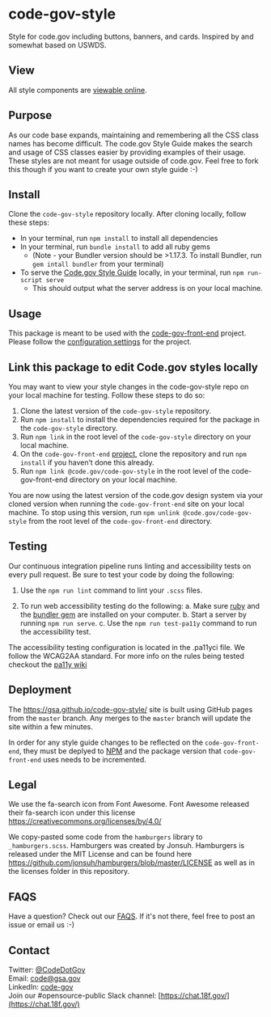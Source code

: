 # code-gov-style

Style for code.gov including buttons, banners, and cards. Inspired by and somewhat based on USWDS.

## View

All style components are [viewable online](https://gsa.github.io/code-gov-style/).

## Purpose

As our code base expands, maintaining and remembering all the CSS class names has become difficult.
The code.gov Style Guide makes the search and usage of CSS classes easier by providing examples of their usage.  These styles are not meant for usage outside of code.gov.  Feel free to fork this though if you want to create your own style guide :-)

## Install

Clone the `code-gov-style` repository locally. After cloning locally, follow these steps:
- In your terminal, run `npm install` to install all dependencies
- In your terminal, run `bundle install` to add all ruby gems
  - (Note - your Bundler version should be >1.17.3. To install Bundler, run `gem intall bundler` from your terminal)
- To serve the [Code.gov Style Guide](https://gsa.github.io/code-gov-style/) locally, in your terminal, run `npm run-script serve`
  - This should output what the server address is on your local machine.

## Usage

This package is meant to be used with the [code-gov-front-end](https://github.com/GSA/code-gov-front-end) project. Please follow the [configuration settings](https://github.com/GSA/code-gov-front-end/blob/master/CONFIGURATION.md#style) for the project.

## Link this package to edit Code.gov styles locally

You may want to view your style changes in the code-gov-style repo on your local machine for testing. Follow these steps to do so:
1. Clone the latest version of the `code-gov-style` repository.
2. Run `npm install` to install the dependencies required for the package in the `code-gov-style` directory.
3. Run `npm link` in the root level of the `code-gov-style` directory on your local machine.
4. On the `code-gov-front-end` [project](https://github.com/GSA/code-gov-front-end#getting-started), clone the repository and run `npm install` if you haven’t done this already.
5. Run `npm link @code.gov/code-gov-style` in the root level of the code-gov-front-end directory on your local machine.

You are now using the latest version of the code.gov design system via your cloned version when running the `code-gov-front-end` site on your local machine. To stop using this version, run `npm unlink @code.gov/code-gov-style` from the root level of the `code-gov-front-end` directory.

## Testing
Our continuous integration pipeline runs linting and accessibility tests on every pull request. Be sure to test your code by doing the following:
1. Use the `npm run lint` command to lint your `.scss` files.

2. To run web accessibility testing do the following:
    a. Make sure [ruby](https://www.ruby-lang.org/en/documentation/installation/) and the [bundler gem](https://bundler.io/) are installed on your computer.
    b. Start a server by running `npm run serve`.
    c. Use the `npm run test-pa11y` command to run the accessibility test.

The accessibility testing configuration is located in the .pa11yci file. We follow the WCAG2AA standard. For more info on the rules being tested checkout the [pa11y wiki](https://github.com/pa11y/pa11y/wiki/HTML-CodeSniffer-Rules)

## Deployment

The https://gsa.github.io/code-gov-style/ site is built using GitHub pages from the `master` branch. Any merges to the `master` branch will update the site within a few minutes.

In order for any style guide changes to be reflected on the `code-gov-front-end`, they must be deplyed to [NPM](https://www.npmjs.com/package/@code.gov/code-gov-style) and the package version that `code-gov-front-end` uses needs to be incremented.

## Legal

We use the fa-search icon from Font Awesome.  Font Awesome released their fa-search icon under this license https://creativecommons.org/licenses/by/4.0/

We copy-pasted some code from the `hamburgers` library to `_hamburgers.scss`.  Hamburgers was created by Jonsuh.  Hamburgers is released under the MIT License and can be found here https://github.com/jonsuh/hamburgers/blob/master/LICENSE as well as in the licenses folder in this repository.

## FAQS

Have a question?  Check out our [FAQS](FAQS.md).  If it's not there, feel free to post an issue or email us :-)

## Contact

Twitter: [@CodeDotGov](https://twitter.com/CodeDotGov)  
Email: [code@gsa.gov](mailto:code@gsa.gov)  
LinkedIn: [code-gov](https://www.linkedin.com/company/code-gov/)  
Join our #opensource-public Slack channel: [https://chat.18f.gov/](https://chat.18f.gov/)

